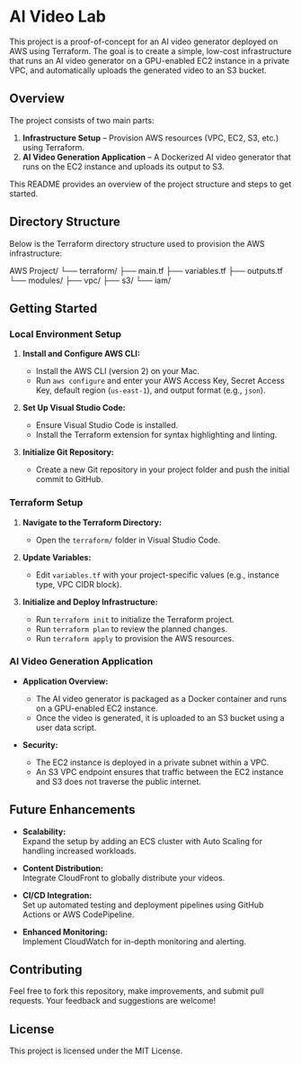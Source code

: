 # AI Video Lab

This project is a proof-of-concept for an AI video generator deployed on AWS using Terraform. The goal is to create a simple, low-cost infrastructure that runs an AI video generator on a GPU-enabled EC2 instance in a private VPC, and automatically uploads the generated video to an S3 bucket.

## Overview

The project consists of two main parts:

1. **Infrastructure Setup** – Provision AWS resources (VPC, EC2, S3, etc.) using Terraform.
2. **AI Video Generation Application** – A Dockerized AI video generator that runs on the EC2 instance and uploads its output to S3.

This README provides an overview of the project structure and steps to get started.

## Directory Structure

Below is the Terraform directory structure used to provision the AWS infrastructure:

AWS Project/
└── terraform/
    ├── main.tf
    ├── variables.tf
    ├── outputs.tf
    └── modules/
        ├── vpc/
        ├── s3/
        └── iam/


## Getting Started

### Local Environment Setup

1. **Install and Configure AWS CLI:**
   - Install the AWS CLI (version 2) on your Mac.
   - Run `aws configure` and enter your AWS Access Key, Secret Access Key, default region (`us-east-1`), and output format (e.g., `json`).

2. **Set Up Visual Studio Code:**
   - Ensure Visual Studio Code is installed.
   - Install the Terraform extension for syntax highlighting and linting.

3. **Initialize Git Repository:**
   - Create a new Git repository in your project folder and push the initial commit to GitHub.

### Terraform Setup

1. **Navigate to the Terraform Directory:**
   - Open the `terraform/` folder in Visual Studio Code.

2. **Update Variables:**
   - Edit `variables.tf` with your project-specific values (e.g., instance type, VPC CIDR block).

3. **Initialize and Deploy Infrastructure:**
   - Run `terraform init` to initialize the Terraform project.
   - Run `terraform plan` to review the planned changes.
   - Run `terraform apply` to provision the AWS resources.

### AI Video Generation Application

- **Application Overview:**
  - The AI video generator is packaged as a Docker container and runs on a GPU-enabled EC2 instance.
  - Once the video is generated, it is uploaded to an S3 bucket using a user data script.
  
- **Security:**
  - The EC2 instance is deployed in a private subnet within a VPC.
  - An S3 VPC endpoint ensures that traffic between the EC2 instance and S3 does not traverse the public internet.
  
## Future Enhancements

- **Scalability:**  
  Expand the setup by adding an ECS cluster with Auto Scaling for handling increased workloads.

- **Content Distribution:**  
  Integrate CloudFront to globally distribute your videos.

- **CI/CD Integration:**  
  Set up automated testing and deployment pipelines using GitHub Actions or AWS CodePipeline.

- **Enhanced Monitoring:**  
  Implement CloudWatch for in-depth monitoring and alerting.

## Contributing

Feel free to fork this repository, make improvements, and submit pull requests. Your feedback and suggestions are welcome!

## License

This project is licensed under the MIT License.

